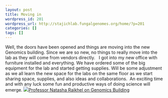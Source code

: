 ```yaml
---
layout: post
title: Moving in
wordpress_id: 201
wordpress_url: http://stajichlab.fungalgenomes.org/home/?p=201
categories: []
tags: []
---
```

Well, the doors have been opened and things are moving into the new Genomics building. Since we are so new, no things to really move into the lab as they will come from vendors directly.   I got into my new office with furniture installed and everything. We have ordered some of the big equipment for the lab and started getting supplies. Will be some adjustment as we all learn the new space for the labs on the same floor as we start sharing space, supplies, and also ideas and collaborations.  An exciting time and with any luck some fun and productive ways of doing science will emerge.
[![](http://i.ytimg.com/vi/6-YEy-RPOms/2.jpg)Professor Natasha Raikhel on Genomics Building](http://www.youtube.com/watch?v=6-YEy-RPOms)
